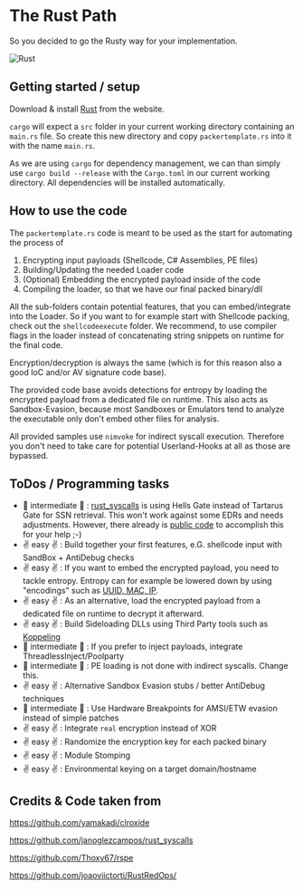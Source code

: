 # The Rust Path 

So you decided to go the Rusty way for your implementation.

![Rust](https://github.com/S3cur3Th1sSh1t/maldevx33fcon/assets/27858067/9531d79d-a682-4615-ad18-3a4f6891df37)


## Getting started / setup

Download & install [Rust](https://www.rust-lang.org/tools/install) from the website. 

`cargo` will expect a `src` folder in your current working directory containing an `main.rs` file. So create this new directory and copy `packertemplate.rs` into it with the name `main.rs`.

As we are using `cargo` for dependency management, we can than simply use `cargo build --release` with the `Cargo.toml` in our current working directory. All dependencies will be installed automatically.

## How to use the code

The `packertemplate.rs` code is meant to be used as the start for automating the process of
1. Encrypting input payloads (Shellcode, C# Assemblies, PE files)
2. Building/Updating the needed Loader code
3. (Optional) Embedding the encrypted payload inside of the code
4. Compiling the loader, so that we have our final packed binary/dll

All the sub-folders contain potential features, that you can embed/integrate into the Loader. So if you want to for example start with Shellcode packing, check out the `shellcodeexecute` folder. We recommend, to use compiler flags in the loader instead of concatenating string snippets on runtime for the final code.

Encryption/decryption is always the same (which is for this reason also a good IoC and/or AV signature code base).

The provided code base avoids detections for entropy by loading the encrypted payload from a dedicated file on runtime. This also acts as Sandbox-Evasion, because most Sandboxes or Emulators tend to analyze the executable only don't embed other files for analysis.

All provided samples use `nimvoke` for indirect syscall execution. Therefore you don't need to take care for potential Userland-Hooks at all as those are bypassed.

## ToDos / Programming tasks
- :facepunch: intermediate :facepunch: : [rust_syscalls](https://github.com/janoglezcampos/rust_syscalls) is using Hells Gate instead of Tartarus Gate for SSN retrieval. This won't work against some EDRs and needs adjustments. However, there already is [public code](https://github.com/gmh5225/rust-mordor-rs/blob/main/hells_halos_tartarus_gate/src/lib.rs) to accomplish this for your help ;-)
- :v: easy :v: : Build together your first features, e.G. shellcode input with SandBox + AntiDebug checks
- :v: easy :v: : If you want to embed the encrypted payload, you need to tackle entropy. Entropy can for example be lowered down by using "encodings" such as [UUID, MAC, IP](https://github.com/joaoviictorti/RustRedOps/tree/main/Obfuscation/src).
- :v: easy :v: : As an alternative, load the encrypted payload from a dedicated file on runtime to decrypt it afterward.
- :v: easy :v: : Build Sideloading DLLs using Third Party tools such as [Koppeling](https://github.com/monoxgas/Koppeling) 
- :facepunch: intermediate :facepunch: : If you prefer to inject payloads, integrate ThreadlessInject/Poolparty
- :facepunch: intermediate :facepunch: : PE loading is not done with indirect syscalls. Change this.
- :v: easy :v: : Alternative Sandbox Evasion stubs / better AntiDebug techniques
- :facepunch: intermediate :facepunch: : Use Hardware Breakpoints for AMSI/ETW evasion instead of simple patches
- :v: easy :v: : Integrate `real` encryption instead of XOR
- :v: easy :v: : Randomize the encryption key for each packed binary
- :v: easy :v: : Module Stomping
- :v: easy :v: : Environmental keying on a target domain/hostname


## Credits & Code taken from

https://github.com/yamakadi/clroxide

https://github.com/janoglezcampos/rust_syscalls

https://github.com/Thoxy67/rspe

https://github.com/joaoviictorti/RustRedOps/
